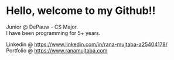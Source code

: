 
# Hello, welcome to my Github!!
Junior @ DePauw - CS Major.              
I have been programming for 5+ years.                 
        

Linkedin @ https://www.linkedin.com/in/rana-mujtaba-a25404178/              
Portfolio @ https://www.ranamujtaba.com
